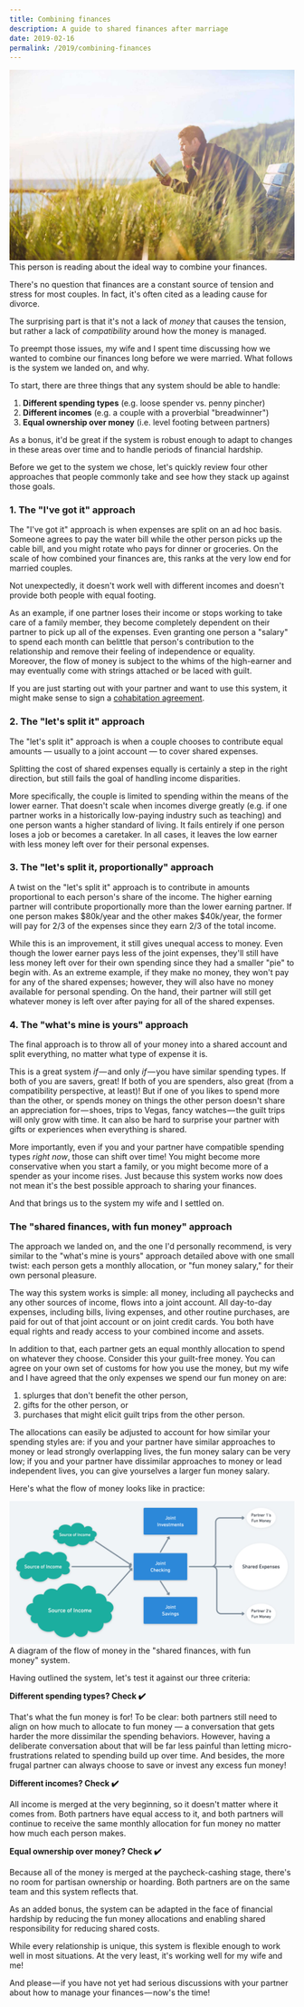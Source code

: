 ```yaml
---
title: Combining finances
description: A guide to shared finances after marriage
date: 2019-02-16
permalink: /2019/combining-finances
---
```


![Man reading in a field](/assets/images/man-reading-in-field.jpeg)
<span class="subtitle">This person is reading about the ideal way to combine your finances.</span>

There's no question that finances are a constant source of tension and stress for most couples. In fact, it's often cited as a leading cause for divorce.

The surprising part is that it's not a lack of _money_ that causes the tension, but rather a lack of _compatibility_ around how the money is managed.

To preempt those issues, my wife and I spent time discussing how we wanted to combine our finances long before we were married. What follows is the system we landed on, and why.

To start, there are three things that any system should be able to handle:

1. **Different spending types** (e.g. loose spender vs. penny pincher)
2. **Different incomes** (e.g. a couple with a proverbial "breadwinner")
3. **Equal ownership over money** (i.e. level footing between partners)

As a bonus, it'd be great if the system is robust enough to adapt to changes in these areas over time and to handle periods of financial hardship.

Before we get to the system we chose, let's quickly review four other approaches that people commonly take and see how they stack up against those goals.

### 1. The "I've got it" approach

The "I've got it" approach is when expenses are split on an ad hoc basis. Someone agrees to pay the water bill while the other person picks up the cable bill, and you might rotate who pays for dinner or groceries. On the scale of how combined your finances are, this ranks at the very low end for married couples.

Not unexpectedly, it doesn't work well with different incomes and doesn't provide both people with equal footing.

As an example, if one partner loses their income or stops working to take care of a family member, they become completely dependent on their partner to pick up all of the expenses. Even granting one person a "salary" to spend each month can belittle that person's contribution to the relationship and remove their feeling of independence or equality. Moreover, the flow of money is subject to the whims of the high-earner and may eventually come with strings attached or be laced with guilt.

If you are just starting out with your partner and want to use this system, it might make sense to sign a [cohabitation agreement](https://www.legalzoom.com/forms/cohabitation-agreement).

### 2. The "let's split it" approach

The "let's split it" approach is when a couple chooses to contribute equal amounts — usually to a joint account — to cover shared expenses.

Splitting the cost of shared expenses equally is certainly a step in the right direction, but still fails the goal of handling income disparities.

More specifically, the couple is limited to spending within the means of the lower earner. That doesn't scale when incomes diverge greatly (e.g. if one partner works in a historically low-paying industry such as teaching) and one person wants a higher standard of living. It fails entirely if one person loses a job or becomes a caretaker. In all cases, it leaves the low earner with less money left over for their personal expenses.

### 3. The "let's split it, proportionally" approach

A twist on the "let's split it" approach is to contribute in amounts proportional to each person's share of the income. The higher earning partner will contribute proportionally more than the lower earning partner. If one person makes $80k/year and the other makes $40k/year, the former will pay for 2/3 of the expenses since they earn 2/3 of the total income.

While this is an improvement, it still gives unequal access to money. Even though the lower earner pays less of the joint expenses, they'll still have less money left over for their own spending since they had a smaller "pie" to begin with. As an extreme example, if they make no money, they won't pay for any of the shared expenses; however, they will also have no money available for personal spending. On the hand, their partner will still get whatever money is left over after paying for all of the shared expenses.

### 4. The "what's mine is yours" approach

The final approach is to throw all of your money into a shared account and split everything, no matter what type of expense it is.

This is a great system _if_ — and only _if_ — you have similar spending types. If both of you are savers, great! If both of you are spenders, also great (from a compatibility perspective, at least)! But if one of you likes to spend more than the other, or spends money on things the other person doesn't share an appreciation for — shoes, trips to Vegas, fancy watches — the guilt trips will only grow with time. It can also be hard to surprise your partner with gifts or experiences when everything is shared.

More importantly, even if you and your partner have compatible spending types _right now_, those can shift over time! You might become more conservative when you start a family, or you might become more of a spender as your income rises. Just because this system works now does not mean it's the best possible approach to sharing your finances.

And that brings us to the system my wife and I settled on.

### The "shared finances, with fun money" approach

The approach we landed on, and the one I'd personally recommend, is very similar to the "what's mine is yours" approach detailed above with one small twist: each person gets a monthly allocation, or "fun money salary," for their own personal pleasure.

The way this system works is simple: all money, including all paychecks and any other sources of income, flows into a joint account. All day-to-day expenses, including bills, living expenses, and other routine purchases, are paid for out of that joint account or on joint credit cards. You both have equal rights and ready access to your combined income and assets.

In addition to that, each partner gets an equal monthly allocation to spend on whatever they choose. Consider this your guilt-free money. You can agree on your own set of customs for how you use the money, but my wife and I have agreed that the only expenses we spend our fun money on are:

1.  splurges that don't benefit the other person,
2.  gifts for the other person, or
3.  purchases that might elicit guilt trips from the other person.

The allocations can easily be adjusted to account for how similar your spending styles are: if you and your partner have similar approaches to money or lead strongly overlapping lives, the fun money salary can be very low; if you and your partner have dissimilar approaches to money or lead independent lives, you can give yourselves a larger fun money salary.

Here's what the flow of money looks like in practice:

![Financial flow chart](/assets/images/financial-flow-chart.png)
<span class="subtitle">A diagram of the flow of money in the "shared finances, with fun money" system.</span>

Having outlined the system, let's test it against our three criteria:

**Different spending types? Check ✔️**

That's what the fun money is for! To be clear: both partners still need to align on how much to allocate to fun money — a conversation that gets harder the more dissimilar the spending behaviors. However, having a deliberate conversation about that will be far less painful than letting micro-frustrations related to spending build up over time. And besides, the more frugal partner can always choose to save or invest any excess fun money!

**Different incomes? Check ✔️️**

All income is merged at the very beginning, so it doesn't matter where it comes from. Both partners have equal access to it, and both partners will continue to receive the same monthly allocation for fun money no matter how much each person makes.

**Equal ownership over money? Check ✔️**

Because all of the money is merged at the paycheck-cashing stage, there's no room for partisan ownership or hoarding. Both partners are on the same team and this system reflects that.

As an added bonus, the system can be adapted in the face of financial hardship by reducing the fun money allocations and enabling shared responsibility for reducing shared costs.

While every relationship is unique, this system is flexible enough to work well in most situations. At the very least, it's working well for my wife and me!

And please — if you have not yet had serious discussions with your partner about how to manage your finances — now's the time!
